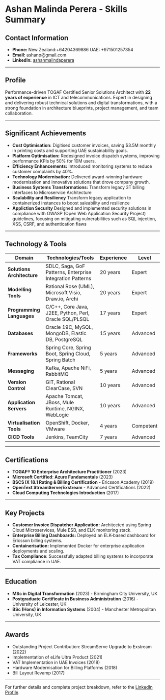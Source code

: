 # Ashan Malinda Perera - Skills Summary

## Contact Information
- **Phone:** New Zealand:+64204369886 UAE: +971501257354  
- **Email:** ashanp@gmail.com  
- **LinkedIn:** [ashanmalindaperera](https://www.linkedin.com/in/ashanmalindaperera/)  

---

## Profile
Performance-driven TOGAF Certified Senior Solutions Architect with **22 years of experience** in ICT and telecommunications. Expert in designing and delivering robust technical solutions and digital transformations, with a strong foundation in architecture blueprints, project management, and team collaboration.

---

## Significant Achievements
- **Cost Optimisation:** Digitised customer invoices, saving $3.5M monthly in printing costs and supporting UAE sustainability goals.
- **Platform Optimisation:** Redesigned invoice dispatch systems, improving performance KPIs by 50% for 10M users.
- **Efficiency Enhancements:** Introduced monitoring systems to reduce customer complaints by 40%.
- **Technology Modernisation:** Delivered award-winning hardware modernisation and innovative solutions that drove company growth.
- **Business Systems Transformations:** Transform legacy 3T billing interfaces to Microservice Architecture
- **Scalability and Resiliency** Transform legacy application to containerized instances to boost saleability and resilience
- **Appliction Security** Designed and implemented security solutions in compliance with OWASP (Open Web Application Security Project) guidelines, focusing on mitigating vulnerabilities such as SQL injection, XSS, CSRF, and authentication flaws  
 

---

## Technology & Tools

| **Domain**                 | **Technologies/Tools**                                                                                      | **Experience** | **Level** |
|-----------------------------|-------------------------------------------------------------------------------------------------------------|----------------|-----------|
| **Solutions Architecture** | SDLC, Saga, GoF Patterns, Enterprise Integration Patterns                                                  | 20 years       | Expert     |
| **Modelling Tools**        | Rational Rose (UML), Microsoft Visio, Draw.io, Archi                                                       | 20 years       | Expert     |
| **Programming Languages**  | C/C++, Core Java, J2EE, Python, Perl, Oracle SQL/PLSQL                                                     | 17 years       | Expert     |
| **Databases**              | Oracle 19C, MySQL, MongoDB, Elastic DB, PostgreSQL                                                         | 15 years       | Advanced   |
| **Frameworks**             | Spring Core, Spring Boot, Spring Cloud, Spring Batch                                                      | 5 years        | Advanced   |
| **Messaging**              | Kafka, Apache NiFi, RabbitMQ                                                                              | 5 years        | Advanced   |
| **Version Control**        | GIT, Rational ClearCase, SVN                                                                              | 10 years       | Advanced   |
| **Application Servers**    | Apache Tomcat, JBoss, Mule Runtime, NGINX, WebLogic                                                       | 10 years       | Advanced   |
| **Virtualisation Tools**   | OpenShift, Docker, VMware                                                                                 | 4 years        | Competent  |
| **CICD Tools**             | Jenkins, TeamCity                                                                                         | 7 years        | Advanced   |

---

## Certifications
- **TOGAF® 10 Enterprise Architecture Practitioner** (2023)  
- **Microsoft Certified: Azure Fundamentals** (2023)  
- **BSCS IX 18.1 Rating & Billing Certification** - Ericsson Academy (2019)  
- **OpenText StreamServe/Exstream** - Advanced Certifications (2022)  
- **Cloud Computing Technologies Introduction** (2017)  

---

## Key Projects
- **Customer Invoice Dispatcher Application:** Architected using Spring Cloud Microservices, Mule ESB, and ELK monitoring stack.
- **Enterprise Billing Dashboards:** Deployed an ELK-based dashboard for Ericsson billing systems.
- **Containerisation:** Implemented Docker for enterprise application deployments and scaling.
- **Tax Compliance:** Successfully adapted billing systems to incorporate VAT compliance in UAE.

---

## Education
- **MSc in Digital Transformation** (2023) - Birmingham City University, UK
- **Postgraduate Certificate in Business Administration** (2016) - University of Leicester, UK
- **BSc (Hons) in Information Systems** (2004) - Manchester Metropolitan University, UK

---

## Awards
- Outstanding Project Contribution: StreamServe Upgrade to Exstream (2022)  
- Implementation of eLife Ultra Product (2021)  
- VAT Implementation in UAE Invoices (2018)  
- Hardware Modernisation for Billing Platforms (2018)  
- Bill Layout Revamp (2017)  

---

For further details and complete project breakdown, refer to the [LinkedIn Profile](https://www.linkedin.com/in/ashanmalindaperera/).

<!--
**ashanp/ashanp** is a ✨ _special_ ✨ repository because its `README.md` (this file) appears on your GitHub profile.

Here are some ideas to get you started:

- 🔭 I’m currently working on ...
- 🌱 I’m currently learning ...
- 👯 I’m looking to collaborate on ...
- 🤔 I’m looking for help with ...
- 💬 Ask me about ...
- 📫 How to reach me: ...
- 😄 Pronouns: ...
- ⚡ Fun fact: ...
-->
